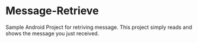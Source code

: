 # Message-Retrieve

Sample Android Project for retriving message. This project simply reads and shows the message you just received.
